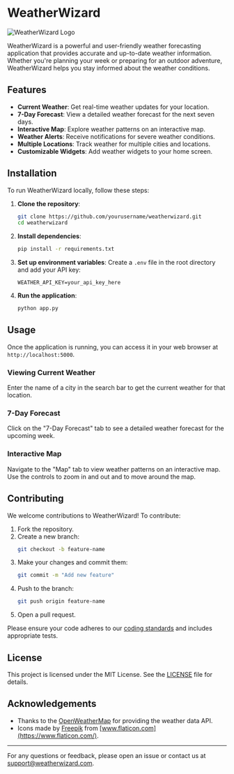 # WeatherWizard

![WeatherWizard Logo](https://example.com/logo.png)

WeatherWizard is a powerful and user-friendly weather forecasting application that provides accurate and up-to-date weather information. Whether you're planning your week or preparing for an outdoor adventure, WeatherWizard helps you stay informed about the weather conditions.

## Features

- **Current Weather**: Get real-time weather updates for your location.
- **7-Day Forecast**: View a detailed weather forecast for the next seven days.
- **Interactive Map**: Explore weather patterns on an interactive map.
- **Weather Alerts**: Receive notifications for severe weather conditions.
- **Multiple Locations**: Track weather for multiple cities and locations.
- **Customizable Widgets**: Add weather widgets to your home screen.

## Installation

To run WeatherWizard locally, follow these steps:

1. **Clone the repository**:
    ```bash
    git clone https://github.com/yourusername/weatherwizard.git
    cd weatherwizard
    ```

2. **Install dependencies**:
    ```bash
    pip install -r requirements.txt
    ```

3. **Set up environment variables**:
    Create a `.env` file in the root directory and add your API key:
    ```env
    WEATHER_API_KEY=your_api_key_here
    ```

4. **Run the application**:
    ```bash
    python app.py
    ```

## Usage

Once the application is running, you can access it in your web browser at `http://localhost:5000`.

### Viewing Current Weather

Enter the name of a city in the search bar to get the current weather for that location.

### 7-Day Forecast

Click on the "7-Day Forecast" tab to see a detailed weather forecast for the upcoming week.

### Interactive Map

Navigate to the "Map" tab to view weather patterns on an interactive map. Use the controls to zoom in and out and to move around the map.

## Contributing

We welcome contributions to WeatherWizard! To contribute:

1. Fork the repository.
2. Create a new branch:
    ```bash
    git checkout -b feature-name
    ```
3. Make your changes and commit them:
    ```bash
    git commit -m "Add new feature"
    ```
4. Push to the branch:
    ```bash
    git push origin feature-name
    ```
5. Open a pull request.

Please ensure your code adheres to our [coding standards](CONTRIBUTING.md) and includes appropriate tests.

## License

This project is licensed under the MIT License. See the [LICENSE](LICENSE) file for details.

## Acknowledgements

- Thanks to the [OpenWeatherMap](https://openweathermap.org/) for providing the weather data API.
- Icons made by [Freepik](https://www.flaticon.com/authors/freepik) from [www.flaticon.com](https://www.flaticon.com/).

---

For any questions or feedback, please open an issue or contact us at support@weatherwizard.com.
